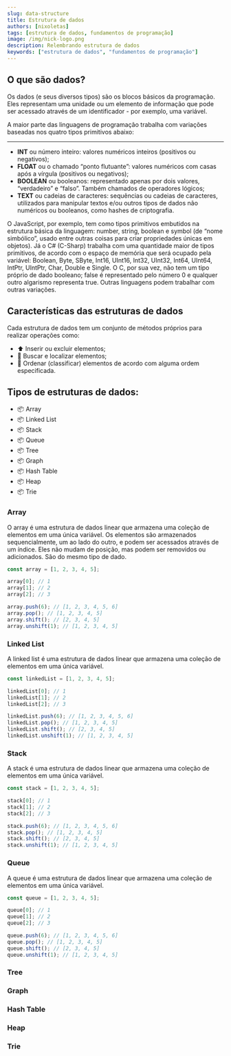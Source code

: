 ```yaml
---
slug: data-structure
title: Estrutura de dados
authors: [nixoletas]
tags: [estrutura de dados, fundamentos de programação]
image: /img/nick-logo.png
description: Relembrando estrutura de dados
keywords: ["estrutura de dados", "fundamentos de programação"]
---
```


## O que são dados?

<!-- truncate -->

Os dados (e seus diversos tipos) são os blocos básicos da programação. Eles representam uma unidade ou um elemento de informação que pode ser acessado através de um identificador - por exemplo, uma variável.

<!-- truncate -->

A maior parte das linguagens de programação trabalha com variações baseadas nos quatro tipos primitivos abaixo:

---

- **INT** ou número inteiro: valores numéricos inteiros (positivos ou negativos);
- **FLOAT** ou o chamado “ponto flutuante”: valores numéricos com casas após a vírgula (positivos ou negativos);
- **BOOLEAN** ou booleanos: representado apenas por dois valores, “verdadeiro” e “falso”. Também chamados de operadores lógicos;
- **TEXT** ou cadeias de caracteres: sequências ou cadeias de caracteres, utilizados para manipular textos e/ou outros tipos de dados não numéricos ou booleanos, como hashes de criptografia.

O JavaScript, por exemplo, tem como tipos primitivos embutidos na estrutura básica da linguagem: number, string, boolean e symbol (de “nome simbólico”, usado entre outras coisas para criar propriedades únicas em objetos). Já o C# (C-Sharp) trabalha com uma quantidade maior de tipos primitivos, de acordo com o espaço de memória que será ocupado pela variável: Boolean, Byte, SByte, Int16, UInt16, Int32, UInt32, Int64, UInt64, IntPtr, UIntPtr, Char, Double e Single. O C, por sua vez, não tem um tipo próprio de dado booleano; false é representado pelo número 0 e qualquer outro algarismo representa true. Outras linguagens podem trabalhar com outras variações.

## Características das estruturas de dados

Cada estrutura de dados tem um conjunto de métodos próprios para realizar operações como:

- ⬆️ Inserir ou excluir elementos;
- 🔎 Buscar e localizar elementos;
- 🔄 Ordenar (classificar) elementos de acordo com alguma ordem especificada.

## Tipos de estruturas de dados:

- 📦 Array
- 📦 Linked List
- 📦 Stack
- 📦 Queue
- 📦 Tree
- 📦 Graph
- 📦 Hash Table
- 📦 Heap
- 📦 Trie

### Array

O array é uma estrutura de dados linear que armazena uma coleção de elementos em uma única variável. Os elementos são armazenados sequencialmente, um ao lado do outro, e podem ser acessados através de um índice. Eles não mudam de posição, mas podem ser removidos ou adicionados. São do mesmo tipo de dado.

```javascript
const array = [1, 2, 3, 4, 5];

array[0]; // 1
array[1]; // 2
array[2]; // 3

array.push(6); // [1, 2, 3, 4, 5, 6]
array.pop(); // [1, 2, 3, 4, 5]
array.shift(); // [2, 3, 4, 5]
array.unshift(1); // [1, 2, 3, 4, 5]
```

### Linked List

A linked list é uma estrutura de dados linear que armazena uma coleção de elementos em uma única variável.

```javascript
const linkedList = [1, 2, 3, 4, 5];

linkedList[0]; // 1
linkedList[1]; // 2
linkedList[2]; // 3

linkedList.push(6); // [1, 2, 3, 4, 5, 6]
linkedList.pop(); // [1, 2, 3, 4, 5]
linkedList.shift(); // [2, 3, 4, 5]
linkedList.unshift(1); // [1, 2, 3, 4, 5]
```

### Stack

A stack é uma estrutura de dados linear que armazena uma coleção de elementos em uma única variável.

```javascript
const stack = [1, 2, 3, 4, 5];

stack[0]; // 1
stack[1]; // 2
stack[2]; // 3

stack.push(6); // [1, 2, 3, 4, 5, 6]
stack.pop(); // [1, 2, 3, 4, 5]
stack.shift(); // [2, 3, 4, 5]
stack.unshift(1); // [1, 2, 3, 4, 5]
```

### Queue

A queue é uma estrutura de dados linear que armazena uma coleção de elementos em uma única variável.

```javascript
const queue = [1, 2, 3, 4, 5];

queue[0]; // 1
queue[1]; // 2
queue[2]; // 3

queue.push(6); // [1, 2, 3, 4, 5, 6]
queue.pop(); // [1, 2, 3, 4, 5]
queue.shift(); // [2, 3, 4, 5]
queue.unshift(1); // [1, 2, 3, 4, 5]
```

### Tree


### Graph


### Hash Table


### Heap


### Trie

